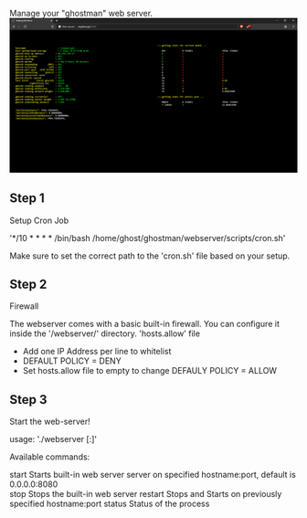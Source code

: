 Manage your "ghostman" web server.
![WebMonitor.png](https://github.com/chmess/ghostman/blob/master/WebMonitor.png?raw=true)

Step 1
------
Setup Cron Job

'*/10 * * * * /bin/bash /home/ghost/ghostman/webserver/scripts/cron.sh'

Make sure to set the correct path to the 'cron.sh' file based on your setup.


Step 2
------
Firewall

The webserver comes with a basic built-in firewall. You can configure it inside the '/webserver/' directory.
'hosts.allow' file

* Add one IP Address per line to whitelist
* DEFAULT POLICY = DENY
* Set hosts.allow file to empty to change DEFAULY POLICY = ALLOW


Step 3
------
Start the web-server!

usage: './webserver <command> [<hostname>:<port>]'

Available commands:

  start     Starts built-in web server server on specified hostname:port, default is 0.0.0.0:8080  
  stop      Stops the built-in web server
  restart   Stops and Starts on previously specified hostname:port
  status    Status of the process
